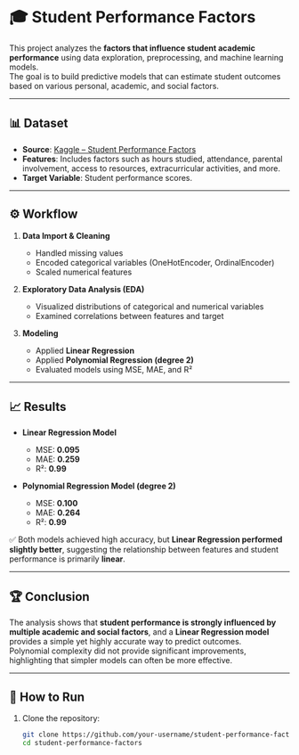 # 🎓 Student Performance Factors

This project analyzes the **factors that influence student academic performance** using data exploration, preprocessing, and machine learning models.  
The goal is to build predictive models that can estimate student outcomes based on various personal, academic, and social factors.

---

## 📊 Dataset
- **Source**: [Kaggle – Student Performance Factors](https://www.kaggle.com/datasets/lainguyn123/student-performance-factors)  
- **Features**: Includes factors such as hours studied, attendance, parental involvement, access to resources, extracurricular activities, and more.  
- **Target Variable**: Student performance scores.

---

## ⚙️ Workflow
1. **Data Import & Cleaning**
   - Handled missing values  
   - Encoded categorical variables (OneHotEncoder, OrdinalEncoder)  
   - Scaled numerical features  

2. **Exploratory Data Analysis (EDA)**
   - Visualized distributions of categorical and numerical variables  
   - Examined correlations between features and target  

3. **Modeling**
   - Applied **Linear Regression**  
   - Applied **Polynomial Regression (degree 2)**  
   - Evaluated models using MSE, MAE, and R²  

---

## 📈 Results
- **Linear Regression Model**  
  - MSE: **0.095**  
  - MAE: **0.259**  
  - R²: **0.99**

- **Polynomial Regression Model (degree 2)**  
  - MSE: **0.100**  
  - MAE: **0.264**  
  - R²: **0.99**

✅ Both models achieved high accuracy, but **Linear Regression performed slightly better**, suggesting the relationship between features and student performance is primarily **linear**.

---

## 🏆 Conclusion
The analysis shows that **student performance is strongly influenced by multiple academic and social factors**, and a **Linear Regression model** provides a simple yet highly accurate way to predict outcomes.  
Polynomial complexity did not provide significant improvements, highlighting that simpler models can often be more effective.

---

## 🚀 How to Run
1. Clone the repository:
   ```bash
   git clone https://github.com/your-username/student-performance-factors.git
   cd student-performance-factors
